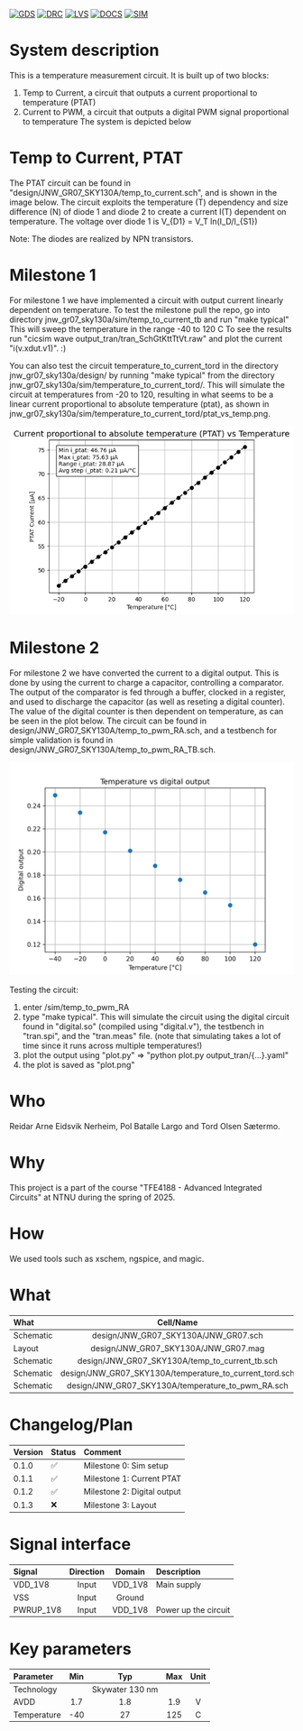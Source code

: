 
[![GDS](../../actions/workflows/gds.yaml/badge.svg)](../../actions/workflows/gds.yaml)
[![DRC](../../actions/workflows/drc.yaml/badge.svg)](../../actions/workflows/drc.yaml)
[![LVS](../../actions/workflows/lvs.yaml/badge.svg)](../../actions/workflows/lvs.yaml)
[![DOCS](../../actions/workflows/docs.yaml/badge.svg)](../../actions/workflows/docs.yaml)
[![SIM](../../actions/workflows/sim.yaml/badge.svg)](../../actions/workflows/sim.yaml)

# System description
This is a temperature measurement circuit. It is built up of two blocks:
1. Temp to Current, a circuit that outputs a current proportional to temperature (PTAT)
2. Current to PWM, a circuit that outputs a digital PWM signal proportional to temperature
The system is depicted below

# Temp to Current, PTAT
The PTAT circuit can be found in "design/JNW_GR07_SKY130A/temp_to_current.sch", and is shown
in the image below. The circuit exploits the temperature (T) dependency and size difference (N)
of diode 1 and diode 2 to create a current I(T) dependent on temperature. The voltage over diode 1
is V_{D1} = V_T ln(I_D/I_{S1})

Note: The diodes are realized by NPN transistors.

# Milestone 1

For milestone 1 we have implemented a circuit with output current linearly dependent on temperature.
To test the milestone pull the repo, go into directory
jnw_gr07_sky130a/sim/temp_to_current_tb
and run "make typical"
This will sweep the temperature in the range -40 to 120 C
To see the results run "cicsim wave output_tran/tran_SchGtKttTtVt.raw"
and plot the current "i(v.xdut.v1)". :)

You can also test the circuit temperature_to_current_tord in the directory jnw_gr07_sky130a/design/ by running 
"make typical" from the directory jnw_gr07_sky130a/sim/temperature_to_current_tord/. This will simulate the circuit 
at temperatures from -20 to 120, resulting in what seems to be a linear current proportional to absolute 
temperature (ptat), as shown in jnw_gr07_sky130a/sim/temperature_to_current_tord/ptat_vs_temp.png.

![i_ptat](/sim/temperature_to_current_tord/ptat_vs_temp.png)

# Milestone 2

For milestone 2 we have converted the current to a digital output. This is done by using the current to charge a
capacitor, controlling a comparator. The output of the comparator is fed through a buffer, clocked in a register,
and used to discharge the capacitor (as well as reseting a digital counter). The value of the digital counter is
then dependent on temperature, as can be seen in the plot below. The circuit can be found in design/JNW_GR07_SKY130A/temp_to_pwm_RA.sch,
and a testbench for simple validation is found in design/JNW_GR07_SKY130A/temp_to_pwm_RA_TB.sch.

![i_ptat](/sim/temp_to_pwm_RA/plot.png)

Testing the circuit:
1. enter /sim/temp_to_pwm_RA
2. type "make typical". This will simulate the circuit using the digital circuit found in "digital.so" (compiled using "digital.v"),
the testbench in "tran.spi", and the "tran.meas" file. (note that simulating takes a lot of time since it runs across multiple temperatures!)
3. plot the output using "plot.py" => "python plot.py output_tran/{...}.yaml"
4. the plot is saved as "plot.png"

# Who

Reidar Arne Eidsvik Nerheim, Pol Batalle Largo and Tord Olsen Sætermo.


# Why

<explain why you made this module>
This project is a part of the course "TFE4188 - Advanced Integrated Circuits" at NTNU during the spring of 2025.


# How

<explain short how you made this module>
We used tools such as xschem, ngspice, and magic.


# What

| What      | Cell/Name |
| :-        | :-:       |
| Schematic | design/JNW_GR07_SKY130A/JNW_GR07.sch |
| Layout    | design/JNW_GR07_SKY130A/JNW_GR07.mag |
| Schematic | design/JNW_GR07_SKY130A/temp_to_current_tb.sch |
| Schematic | design/JNW_GR07_SKY130A/temperature_to_current_tord.sch |
| Schematic | design/JNW_GR07_SKY130A/temperature_to_pwm_RA.sch |


# Changelog/Plan

| Version | Status | Comment|
| :---| :---| :---|
|0.1.0 | :white_check_mark: | Milestone 0: Sim setup |
|0.1.1 | :white_check_mark: | Milestone 1: Current PTAT |
|0.1.2 | :white_check_mark: | Milestone 2: Digital output |
|0.1.3 | :x: | Milestone 3: Layout |


# Signal interface

| Signal    | Direction | Domain  | Description          |
| :---      | :---:     | :---:   | :---                 |
| VDD_1V8   | Input     | VDD_1V8 | Main supply          |
| VSS       | Input     | Ground  |                      |
| PWRUP_1V8 | Input     | VDD_1V8 | Power up the circuit |


# Key parameters

| Parameter           | Min     | Typ           | Max     | Unit  |
| :---                | :---:     | :---:           | :---:     | :---: |
| Technology          |         | Skywater 130 nm |         |       |
| AVDD                | 1.7    | 1.8           | 1.9    | V     |
| Temperature         | -40     | 27            | 125     | C     |
